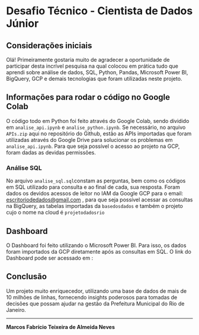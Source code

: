 # Desafio Técnico - Cientista de Dados Júnior

## Considerações iniciais

Olá! 
Primeiramente gostaria muito de agradecer a oportunidade de participar desta incrível pesquisa na qual colocou em prática tudo que aprendi sobre análise de dados, SQL, Python, Pandas, Microsoft Power BI, BigQuery, GCP e demais tecnologias que foram utilizadas neste projeto.

## Informações para rodar o código no Google Colab

O código todo em Python foi feito através do Google Colab, sendo dividido em `analise_api.ipynb` e `analise_python.ipynb`. 
Se necessário, no arquivo `APIs.zip` aqui no repositório do Github, estão as APIs importadas que foram utilizadas através do Google Drive para solucionar os problemas em `analise_api.ipynb`.
Para que seja possível o acesso ao projeto na GCP, foram dadas as devidas permissões.

### Análise SQL

No arquivo `analise_sql.sql`constam as perguntas, bem como os códigos em SQL utilizado para consulta e ao final de cada, sua resposta.
Foram dados os devidos acessos de leitor no IAM da Google GCP para o email: escritoriodedados@gmail.com , para que seja possível acessar as consultas na BigQuery, as tabelas importadas da `basedosdados` e também o projeto cujo o nome na cloud é `projetodadosrio`

## Dashboard

O Dashboard foi feito utilizando o Microsoft Power BI. Para isso, os dados foram importados da GCP diretamente após as consultas em SQL.
O link do Dashboard pode ser acessado em :
<link> 

## Conclusão

Um projeto muito enriquecedor, utilizando uma base de dados de mais de 10 milhões de linhas, fornecendo insights poderosos para tomadas de decisões que possam ajudar na gestão da Prefeitura Municipal do Rio de Janeiro.


---

**Marcos Fabrício Teixeira de Almeida Neves**
